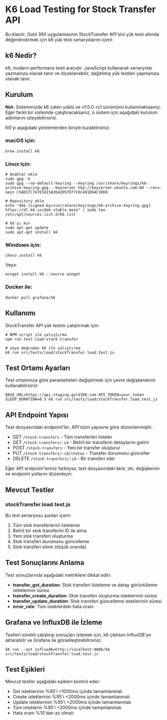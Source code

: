 # K6 Load Testing for Stock Transfer API

Bu klasör, Gold 360 uygulamasının StockTransfer API'sini yük testi altında değerlendirmek için k6 yük testi senaryolarını içerir.

## k6 Nedir?

k6, modern performans testi aracıdır. JavaScript kullanarak senaryolar yazmanıza olanak tanır ve ölçeklenebilir, dağıtılmış yük testleri yapmanıza olanak tanır.

## Kurulum

**Not:** Sisteminizde k6 zaten yüklü ve v1.0.0-rc1 sürümünü kullanmaktasınız. Eğer farklı bir sistemde çalıştıracaksanız, o sistem için aşağıdaki kurulum adımlarını izleyebilirsiniz.

K6'yı aşağıdaki yöntemlerden biriyle kurabilirsiniz:

### macOS için:

```
brew install k6
```

### Linux için:

```
# Anahtar ekle
sudo gpg -k
sudo gpg --no-default-keyring --keyring /usr/share/keyrings/k6-archive-keyring.gpg --keyserver hkp://keyserver.ubuntu.com:80 --recv-keys C5AD17C747E3415A3642D57D77C6C491D6AC1D69

# Repository ekle
echo "deb [signed-by=/usr/share/keyrings/k6-archive-keyring.gpg] https://dl.k6.io/deb stable main" | sudo tee /etc/apt/sources.list.d/k6.list

# k6'yı kur
sudo apt-get update
sudo apt-get install k6
```

### Windows için:

```
choco install k6
```

Veya:

```
winget install k6 --source winget
```

### Docker ile:

```
docker pull grafana/k6
```

## Kullanımı

StockTransfer API yük testini çalıştırmak için:

```
# NPM script ile çalıştırma
npm run test:load:stock-transfer

# veya doğrudan k6 ile çalıştırma
k6 run src/tests/load/stockTransfer.load.test.js
```

## Test Ortamı Ayarları

Test ortamınıza göre parametreleri değiştirmek için çevre değişkenlerini kullanabilirsiniz:

```
BASE_URL=https://api.staging.gold360.com API_TOKEN=your_token SLEEP_DURATION=0.5 k6 run src/tests/load/stockTransfer.load.test.js
```

## API Endpoint Yapısı

Test dosyasındaki endpoint'ler, API'nizin yapısına göre düzenlenmiştir:

- GET `/stock-transfers` - Tüm transferleri listeler
- GET `/stock-transfers/:id` - Belirli bir transferin detaylarını getirir
- POST `/stock-transfers` - Yeni bir transfer oluşturur 
- PUT `/stock-transfers/:id/status` - Transfer durumunu günceller
- DELETE `/stock-transfers/:id` - Bir transferi siler

Eğer API endpoint'leriniz farklıysa, test dosyasındaki `BASE_URL` değişkenini ve endpoint yollarını düzenleyin.

## Mevcut Testler

### stockTransfer.load.test.js

Bu test senaryosu şunları içerir:

1. Tüm stok transferlerini listeleme
2. Belirli bir stok transferini ID ile alma
3. Yeni stok transferi oluşturma
4. Stok transferi durumunu güncelleme
5. Stok transferi silme (düşük oranda)

## Test Sonuçlarını Anlama

Test sonuçlarında aşağıdaki metriklere dikkat edin:

- **transfer_get_duration**: Stok transferi listeleme ve detay görüntüleme isteklerinin süresi
- **transfer_create_duration**: Stok transferi oluşturma isteklerinin süresi
- **transfer_update_duration**: Stok transferi güncelleme isteklerinin süresi
- **error_rate**: Tüm isteklerdeki hata oranı

## Grafana ve InfluxDB ile İzleme

Testleri sürekli çalıştırıp sonuçları izlemek için, k6 çıktısını InfluxDB'ye aktarabilir ve Grafana ile görselleştirebilirsiniz:

```
k6 run --out influxdb=http://localhost:8086/k6 src/tests/load/stockTransfer.load.test.js
```

## Test Eşikleri

Mevcut testler aşağıdaki eşikleri kontrol eder:

- Get isteklerinin %95'i <1000ms içinde tamamlanmalı
- Create isteklerinin %95'i <2000ms içinde tamamlanmalı
- Update isteklerinin %95'i <2000ms içinde tamamlanmalı
- Tüm isteklerin %95'i <2000ms içinde tamamlanmalı
- Hata oranı %10'dan az olmalı 